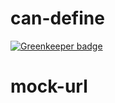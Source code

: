# can-define

[![Greenkeeper badge](https://badges.greenkeeper.io/canjs/mock-url.svg)](https://greenkeeper.io/)

# mock-url
